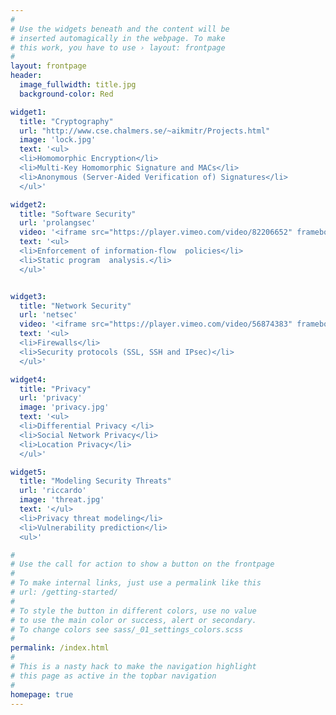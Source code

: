 ```yaml
---
#
# Use the widgets beneath and the content will be
# inserted automagically in the webpage. To make
# this work, you have to use › layout: frontpage
#
layout: frontpage
header:
  image_fullwidth: title.jpg
  background-color: Red

widget1:
  title: "Cryptography"
  url: "http://www.cse.chalmers.se/~aikmitr/Projects.html"
  image: 'lock.jpg'
  text: '<ul>
  <li>Homomorphic Encryption</li>
  <li>Multi-Key Homomorphic Signature and MACs</li>
  <li>Anonymous (Server-Aided Verification of) Signatures</li>
  </ul>'

widget2:
  title: "Software Security"
  url: 'prolangsec'
  video: '<iframe src="https://player.vimeo.com/video/82206652" frameborder="0" webkitallowfullscreen mozallowfullscreen allowfullscreen></iframe>'
  text: '<ul>
  <li>Enforcement of information-flow  policies</li>
  <li>Static program  analysis.</li>
  </ul>'


widget3:
  title: "Network Security"
  url: 'netsec'
  video: '<iframe src="https://player.vimeo.com/video/56874383" frameborder="0" webkitallowfullscreen mozallowfullscreen allowfullscreen></iframe>'
  text: '<ul>
  <li>Firewalls</li>
  <li>Security protocols (SSL, SSH and IPsec)</li>
  </ul>'

widget4:
  title: "Privacy"
  url: 'privacy'
  image: 'privacy.jpg'
  text: '<ul>
  <li>Differential Privacy </li>
  <li>Social Network Privacy</li>
  <li>Location Privacy</li>
  </ul>'

widget5:
  title: "Modeling Security Threats"
  url: 'riccardo'
  image: 'threat.jpg'
  text: '</ul>
  <li>Privacy threat modeling</li>
  <li>Vulnerability prediction</li>
  <ul>'

#
# Use the call for action to show a button on the frontpage
#
# To make internal links, just use a permalink like this
# url: /getting-started/
#
# To style the button in different colors, use no value
# to use the main color or success, alert or secondary.
# To change colors see sass/_01_settings_colors.scss
#
permalink: /index.html
#
# This is a nasty hack to make the navigation highlight
# this page as active in the topbar navigation
#
homepage: true
---
```

